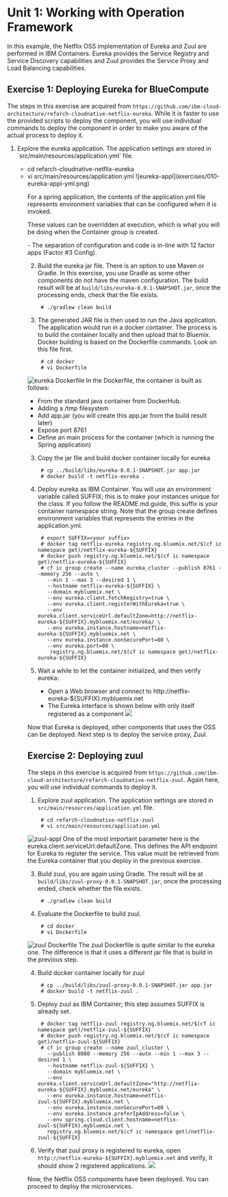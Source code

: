 # Unit 1: Working with Operation Framework #

In this example, the Netflix OSS implementation of Eureka and Zuul are performed in IBM Containers. Eureka provides the Service Registry and Service Discovery capabilities and Zuul provides the Service Proxy and Load Balancing capabilities.  

## Exercise 1: Deploying Eureka for BlueCompute

The steps in this exercise are acquired from `https://github.com/ibm-cloud-architecture/refarch-cloudnative-netflix-eureka`. While it is faster to use the provided scripts to deploy the component, you will use individual commands to deploy the component in order to make you aware of the actual process to deploy it.  

<ol>
<li> Explore the eureka application. The application settings are stored in `src/main/resources/application.yml` file. </li>
<ul>
<li> cd refarch-cloudnative-netflix-eureka
<li> vi src/main/resources/application.yml
![eureka-appl](exercises/010-eureka-appl-yml.png)
 <p>For a spring application, the contents of the  application.yml file represents environment variables that can be configured when it is invoked. </p>
<p>These values can be overridden at execution, which is what you will be doing when the Container group is created.  </p>
   - The separation of configuration and code is in-line with 12 factor apps (Factor #3 Config).

2. Build the eureka jar file. There is an option to use Maven or Gradle. In this exercise, you use Gradle as some other components do not have the maven configuration. The build result will be at `build/libs/eureka-0.0.1-SNAPSHOT.jar`, once the processing ends, check that the file exists.

        # ./gradlew clean build

2. The generated JAR file is then used to run the Java application. The application would run in a docker container. The process is to build the container locally and then upload that to Bluemix. Docker building is based on the Dockerfile commands. Look on this file first.

        # cd docker
        # vi Dockerfile
![eureka Dockerfile](exercises/0110-eureka-Dockerfile.png)
In the Dockerfile, the container is built as follows:
  - From the standard java container from DockerHub. 
  - Adding a /tmp filesystem
  - Add app.jar (you will create this app.jar from the build result later)
  - Expose port 8761
  - Define an main process for the container (which is running the Spring application) 

3. Copy the jar file and build docker container locally for eureka

        # cp ../build/libs/eureka-0.0.1-SNAPSHOT.jar app.jar
        # docker build -t netflix-eureka .

2. Deploy eureka as IBM Container. You will use an environment variable called SUFFIX; this is to make your instances unique for the class. If you follow the README.md guide, this suffix is your container namespace string. Note that the group create defines environment variables that represents the entries in the application.yml.

        # export SUFFIX=<your suffix>
        # docker tag netflix-eureka registry.ng.bluemix.net/$(cf ic namespace get)/netflix-eureka-${SUFFIX}
        # docker push registry.ng.bluemix.net/$(cf ic namespace get)/netflix-eureka-${SUFFIX}
        # cf ic group create --name eureka_cluster --publish 8761 --memory 256 --auto \
          --min 1 --max 3 --desired 1 \
          --hostname netflix-eureka-${SUFFIX} \
          --domain mybluemix.net \
          --env eureka.client.fetchRegistry=true \
          --env eureka.client.registerWithEureka=true \
          --env eureka.client.serviceUrl.defaultZone=http://netflix-eureka-${SUFFIX}.mybluemix.net/eureka/ \
          --env eureka.instance.hostname=netflix-eureka-${SUFFIX}.mybluemix.net \
          --env eureka.instance.nonSecurePort=80 \
          --env eureka.port=80 \
           registry.ng.bluemix.net/$(cf ic namespace get)/netflix-eureka-${SUFFIX}


3. Wait a while to let the container initialized, and then verify eureka:

   - Open a Web browser and connect to http://netflix-eureka-${SUFFIX}.mybluemix.net
   - The Eureka interface is shown below with only itself registered as a component
![](exercises/011-eureka-web-1.png)

Now that Eureka is deployed, other components that uses the OSS can be deployed. Next step is to deploy the service proxy, Zuul. 

## Exercise 2: Deploying zuul 
         
The steps in this exercise is acquired from `https://github.com/ibm-cloud-architecture/refarch-cloudnative-netflix-zuul`. Again here, you will use individual commands to deploy it.  

1. Explore zuul application. The application settings are stored in `src/main/resources/application.yml` file.

        # cd refarch-cloudnative-netflix-zuul
        # vi src/main/resources/application.yml
![zuul-appl](exercises/012-zuul-appl-yml.png)
One of the most important parameter here is the eureka.client.serviceUrl.defaultZone. This defines the API endpoint for Eureka to register the service. This value must be retrieved from the Eureka container that you deploy in the previous exercise. 

3. Build zuul, you are again using Gradle. The result will be at `build/libs/zuul-proxy-0.0.1-SNAPSHOT.jar`, once the processing ended, check whether the file exists.

        # ./gradlew clean build 

4. Evaluate the Dockerfile to build zuul.

        # cd docker
        # vi Dockerfile
![zuul Dockerfile](exercises/0130-zuul-Dockerfile.png)
The zuul Dockerfile is quite similar to the eureka one. The difference is that it uses a different jar file that is build in the previous step.

4. Build docker container locally for zuul

        # cp ../build/libs/zuul-proxy-0.0.1-SNAPSHOT.jar app.jar
        # docker build -t netflix-zuul .
5. Deploy zuul as IBM Container; this step assumes SUFFIX is already set. 

        # docker tag netflix-zuul registry.ng.bluemix.net/$(cf ic namespace get)/netflix-zuul-${SUFFIX}
        # docker push registry.ng.bluemix.net/$(cf ic namespace get)/netflix-zuul-${SUFFIX}
        # cf ic group create --name zuul_cluster \
          --publish 8080 --memory 256 --auto --min 1 --max 3 --desired 1 \
          --hostname netflix-zuul-${SUFFIX} \
          --domain mybluemix.net \
          --env eureka.client.serviceUrl.defaultZone="http://netflix-eureka-${SUFFIX}.mybluemix.net/eureka" \
          --env eureka.instance.hostname=netflix-zuul-${SUFFIX}.mybluemix.net \
          --env eureka.instance.nonSecurePort=80 \
          --env eureka.instance.preferIpAddress=false \
          --env spring.cloud.client.hostname=netflix-zuul-${SUFFIX}.mybluemix.net \
          registry.ng.bluemix.net/$(cf ic namespace get)/netflix-zuul-${SUFFIX}

1. Verify that zuul proxy is registered to eureka, open `http://netflix-eureka-${SUFFIX}.mybluemix.net` and verify, it should show 2 registered applications.
![](exercises/013-eureka-web-2.png)

Now, the Netflix OSS components have been deployed. You can proceed to deploy the microservices.




